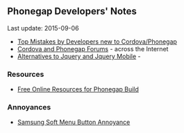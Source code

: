 ## Phonegap Developers' Notes ##
Last update: 2015-09-06

* [Top Mistakes by Developers new to Cordova/Phonegap](new-to-Phonegap.md)
* [Cordova and Phonegap Forums](cordova-phonegap-forums.md) - across the Internet
* [Alternatives to Jquery and Jquery Mobile](alternatives-to-jquery-mobile.md) - 

### Resources ###
* [Free Online Resources for Phonegap Build](free-online-resources.md)

### Annoyances ###

* [Samsung Soft Menu Button Annoyance](annoyances/SamsungMenuButton.md)

